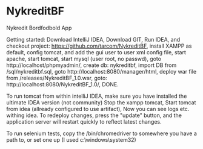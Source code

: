# NykreditBF
Nykredit Bordfodbold App

Getting started:
Download IntelliJ IDEA,
Download GIT,
Run IDEA, and checkout project: https://github.com/tarcom/NykreditBF,
install XAMPP as default,
config tomcat, and add the gui user to user xml config file,
start apache,
start tomcat,
start mysql (user root, no passwd),
goto http://localhost/phpmyadmin/,
create db: nykreditbf,
import DB from /sql/nykreditbf.sql,
goto http://localhost:8080/manager/html,
deploy war file from /releases/NykreditBF_1.0.war,
goto: http://localhost:8080/NykreditBF_1.0/,
DONE.

To run tomcat from within intelliJ IDEA, make sure you have installed the ultimate IDEA version (not community)
Stop the xampp tomcat,
Start tomcat from idea (allready configured to use artifact),
Now you can see logs etc. withing idea. To redeploy changes, press the "update" button, and the application server will restart quickly to reflect latest changes.

To run selenium tests, copy the /bin/chromedriver to somewhere you have a path to, or set one up (I used c:\windows\system32)
